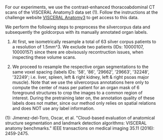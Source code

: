 For our experiments, we use the contrast-enhanced thoracoabdominal CT scans of the VISCERAL Anatomy3 data set (1). 
Follow the instructions at the challenge website [VISCERAL Anatomy3](http://www.visceral.eu/benchmarks/anatomy3-open/) to get access to this data.

We perform the following steps to preprocess the silvercorpus data and subsequently the goldcorpus with its manually annotated organ labels.

1) At first, we isometrically resample a total of 63 silver corpus patients to a resolution of 1.5mm^3. We exclude two patients (IDs: 10000107, 10000157) since there are obvisously recontruction issues, when inspecting these volume scans.

2) We proceed to resample the respective organ segmentations to the same voxel spacing (labels IDs: '58', '86', '29662', '29663', '32248', '32249'; i.e. liver, spleen, left & right kidney, left & right psoas major muscle). Note that we use the silvercorpus annotations here only to compute the center of mass per patient for an organ mask of 6 foreground structures to crop the images to a common region of interest. During the pretraining later on, the annotation quality of these labels does not matter, since our method only relies on spatial relations and does NOT use any label information.

(1): Jimenez-del-Toro, Oscar, et al. "Cloud-based evaluation of anatomical structure segmentation and landmark detection algorithms: VISCERAL anatomy benchmarks." IEEE transactions on medical imaging 35.11 (2016): 2459-2475.
